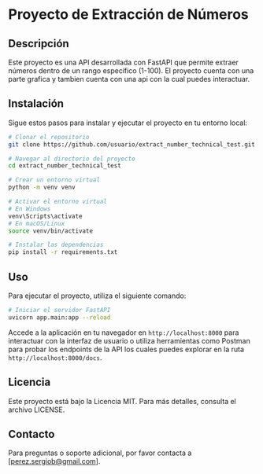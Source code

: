 # Proyecto de Extracción de Números

## Descripción
Este proyecto es una API desarrollada con FastAPI que permite extraer números dentro de un rango específico (1-100). El proyecto cuenta con una parte grafica y tambien cuenta con una api con la cual puedes interactuar.

## Instalación
Sigue estos pasos para instalar y ejecutar el proyecto en tu entorno local:

```bash
# Clonar el repositorio
git clone https://github.com/usuario/extract_number_technical_test.git

# Navegar al directorio del proyecto
cd extract_number_technical_test

# Crear un entorno virtual
python -m venv venv

# Activar el entorno virtual
# En Windows
venv\Scripts\activate
# En macOS/Linux
source venv/bin/activate

# Instalar las dependencias
pip install -r requirements.txt
```

## Uso
Para ejecutar el proyecto, utiliza el siguiente comando:

```bash
# Iniciar el servidor FastAPI
uvicorn app.main:app --reload
```

Accede a la aplicación en tu navegador en `http://localhost:8000` para interactuar con la interfaz de usuario o utiliza herramientas como Postman para probar los endpoints de la API los cuales puedes explorar en la ruta `http://localhost:8000/docs`.

## Licencia
Este proyecto está bajo la Licencia MIT. Para más detalles, consulta el archivo LICENSE.

## Contacto
Para preguntas o soporte adicional, por favor contacta a [perez.sergiob@gmail.com].